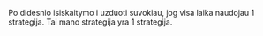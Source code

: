 
Po didesnio isiskaitymo i uzduoti suvokiau, jog visa laika naudojau 1 strategija. Tai mano strategija yra 1 strategija.
